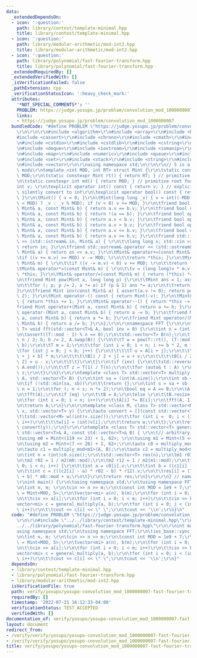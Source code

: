 ```yaml
---
data:
  _extendedDependsOn:
  - icon: ':question:'
    path: library/contest/template-minimal.hpp
    title: library/contest/template-minimal.hpp
  - icon: ':question:'
    path: library/modular-arithmetic/mod-int2.hpp
    title: library/modular-arithmetic/mod-int2.hpp
  - icon: ':question:'
    path: library/polynomial/fast-fourier-transform.hpp
    title: library/polynomial/fast-fourier-transform.hpp
  _extendedRequiredBy: []
  _extendedVerifiedWith: []
  _isVerificationFailed: false
  _pathExtension: cpp
  _verificationStatusIcon: ':heavy_check_mark:'
  attributes:
    '*NOT_SPECIAL_COMMENTS*': ''
    PROBLEM: https://judge.yosupo.jp/problem/convolution_mod_1000000007
    links:
    - https://judge.yosupo.jp/problem/convolution_mod_1000000007
  bundledCode: "#define PROBLEM \"https://judge.yosupo.jp/problem/convolution_mod_1000000007\"\
    \r\n\r\n\r\n#include <algorithm>\r\n#include <array>\r\n#include <bitset>\r\n\
    #include <cassert>\r\n#include <chrono>\r\n#include <cmath>\r\n#include <complex>\r\
    \n#include <cstdio>\r\n#include <cstdlib>\r\n#include <cstring>\r\n#include <ctime>\r\
    \n#include <deque>\r\n#include <iostream>\r\n#include <iomanip>\r\n#include <list>\r\
    \n#include <map>\r\n#include <numeric>\r\n#include <queue>\r\n#include <random>\r\
    \n#include <set>\r\n#include <stack>\r\n#include <string>\r\n#include <unordered_map>\r\
    \n#include <vector>\r\n\r\nusing namespace std;\n\r\n\r\n// 5 is a root of both\
    \ mods\r\ntemplate <int MOD, int RT> struct Mint {\r\n\tstatic const int mod =\
    \ MOD;\r\n\tstatic constexpr Mint rt() { return RT; } // primitive root for FFT\r\
    \n\tstatic constexpr int md() { return MOD; } // primitive root for FFT\r\n\t\
    int v; \r\n\texplicit operator int() const { return v; } // explicit -> don't\
    \ silently convert to int\r\n\texplicit operator bool() const { return v != 0;\
    \ }\r\n\tMint() { v = 0; }\r\n\tMint(long long _v) { v = int((-MOD <= _v && _v\
    \ < MOD) ? _v : _v % MOD); if (v < 0) v += MOD; }\r\n\tfriend bool operator==(const\
    \ Mint& a, const Mint& b) { return a.v == b.v; }\r\n\tfriend bool operator!=(const\
    \ Mint& a, const Mint& b) { return !(a == b); }\r\n\tfriend bool operator<(const\
    \ Mint& a, const Mint& b) { return a.v < b.v; }\r\n\tfriend bool operator>(const\
    \ Mint& a, const Mint& b) { return a.v > b.v; }\r\n\tfriend bool operator<=(const\
    \ Mint& a, const Mint& b) { return a.v <= b.v; }\r\n\tfriend bool operator>=(const\
    \ Mint& a, const Mint& b) { return a.v >= b.v; }\r\n\tfriend std::istream& operator\
    \ >> (std::istream& in, Mint& a) { \r\n\t\tlong long x; std::cin >> x; a = Mint(x);\
    \ return in; }\r\n\tfriend std::ostream& operator << (std::ostream& os, const\
    \ Mint& a) { return os << a.v; }\r\n\tMint& operator+=(const Mint& m) { \r\n\t\
    \tif ((v += m.v) >= MOD) v -= MOD; \r\n\t\treturn *this; }\r\n\tMint& operator-=(const\
    \ Mint& m) { \r\n\t\tif ((v -= m.v) < 0) v += MOD; \r\n\t\treturn *this; }\r\n\
    \tMint& operator*=(const Mint& m) { \r\n\t\tv = (long long)v * m.v % MOD; return\
    \ *this; }\r\n\tMint& operator/=(const Mint& m) { return (*this) *= inv(m); }\r\
    \n\tfriend Mint pow(Mint a, long long p) {\r\n\t\tMint ans = 1; assert(p >= 0);\r\
    \n\t\tfor (; p; p /= 2, a *= a) if (p & 1) ans *= a;\r\n\t\treturn ans; \r\n\t\
    }\r\n\tfriend Mint inv(const Mint& a) { assert(a.v != 0); return pow(a, MOD -\
    \ 2); }\r\n\tMint operator-() const { return Mint(-v); }\r\n\tMint& operator++()\
    \ { return *this += 1; }\r\n\tMint& operator--() { return *this -= 1; }\r\n\t\
    friend Mint operator+(Mint a, const Mint& b) { return a += b; }\r\n\tfriend Mint\
    \ operator-(Mint a, const Mint& b) { return a -= b; }\r\n\tfriend Mint operator*(Mint\
    \ a, const Mint& b) { return a *= b; }\r\n\tfriend Mint operator/(Mint a, const\
    \ Mint& b) { return a /= b; }\r\n};\r\n\r\nnamespace FFT {\r\n\r\ntemplate <class\
    \ T> void fft(std::vector<T>& A, bool inv = 0) {\r\n\tint n = (int)A.size();\r\
    \n\tassert((T::mod - 1) % n == 0);\r\n\tstd::vector<T> B(n);\r\n\tfor (int b =\
    \ n / 2; b; b /= 2, A.swap(B)) {\r\n\t\tT w = pow(T::rt(), (T::mod - 1) / n *\
    \ b);\r\n\t\tT m = 1;\r\n\t\tfor (int i = 0; i < n; i += b * 2, m *= w)\r\n\t\t\
    \tfor (int j = 0; j < b; j++) {\r\n\t\t\t\tT u = A[i + j];\r\n\t\t\t\tT v = A[i\
    \ + j + b] * m;\r\n\t\t\t\tB[i / 2 + j] = u + v;\r\n\t\t\t\tB[i / 2 + j + n /\
    \ 2] = u - v;\r\n\t\t\t}\r\n\t}\r\n\tif (inv) {\r\n\t\tstd::reverse(1 + A.begin(),\
    \ A.end());\r\n\t\tT z = T(1) / T(n);\r\n\t\tfor (auto& t : A) \r\n\t\t\tt *=\
    \ z;\r\n\t}\r\n}\r\n\r\ntemplate <class T> std::vector<T> multiply(std::vector<T>\
    \ A, std::vector<T> B) {\r\n\tint sa = (int)A.size();\r\n\tint sb = (int)B.size();\r\
    \n\tif (!std::min(sa, sb))\r\n\t\treturn {};\r\n\tint s = sa + sb - 1;\r\n\tint\
    \ n = 1;\r\n\tfor (; n < s; n *= 2);\r\n\tbool eq = A == B;\r\n\tA.resize(n);\r\
    \n\tfft(A);\r\n\tif (eq) \r\n\t\tB = A;\r\n\telse \r\n\t\tB.resize(n), fft(B);\r\
    \n\tfor (int i = 0; i < n; i++)\r\n\t\tA[i] *= B[i];\r\n\tfft(A, 1);\r\n\tA.resize(s);\r\
    \n\treturn A;\r\n}\r\n\r\ntemplate <class M, class T> std::vector<M> multiply_mod(std::vector<T>\
    \ x, std::vector<T> y) {\r\n\tauto convert = [](const std::vector<T>& v) {\r\n\
    \t\tstd::vector<M> w((int)v.size());\r\n\t\tfor (int i =  0; i < (int)v.size();\
    \ i++)\r\n\t\t\tw[i] = (int)v[i];\r\n\t\treturn w;\r\n\t};\r\n\treturn multiply(convert(x),\
    \ convert(y));\r\n}\r\n\r\ntemplate <class T> std::vector<T> general_multiply(const\
    \ std::vector<T>& A, const std::vector<T>& B) { \r\n\t// arbitrary modulus\r\n\
    \tusing m0 = Mint<(119 << 23) + 1, 62>; \r\n\tusing m1 = Mint<(5 << 25) + 1, 62>;\r\
    \n\tusing m2 = Mint<(7 << 26) + 1, 62>;\r\n\tauto c0 = multiply_mod<m0>(A, B);\r\
    \n\tauto c1 = multiply_mod<m1>(A, B);\r\n\tauto c2 = multiply_mod<m2>(A, B);\r\
    \n\tint n = (int)c0.size();\r\n\tstd::vector<T> res(n);\r\n\tm1 r01 = 1 / m1(m0::mod);\r\
    \n\tm2 r02 = 1 / m2(m0::mod);\r\n\tm2 r12 = 1 / m2(m1::mod);\r\n\tfor (int i =\
    \ 0; i < n; i++) {\r\n\t\tint a = c0[i].v;\r\n\t\tint b = ((c1[i] - a) * r01).v;\r\
    \n\t\tint c = (((c2[i] - a) * r02 - b) * r12).v;\r\n\t\tres[i] = (T(c) * m1::mod\
    \ + b) * m0::mod + a;\r\n\t}\r\n\treturn res;\r\n}\r\n\r\n} // namespace FFT\n\
    \r\nint main() {\r\n\tusing namespace std;\r\n\tusing namespace FFT;\r\n\tios_base::sync_with_stdio(0);\r\
    \n\tint n, m; \r\n\tcin >> n >> m;\r\n\tconst int MOD = 1e9 + 7;\r\n\tusing mi\
    \ = Mint<MOD, 5>;\r\n\tvector<mi> a(n), b(m);\r\n\tfor (int i = 0; i < n; i++)\r\
    \n\t\tcin >> a[i];\r\n\tfor (int i = 0; i < m; i++)\r\n\t\tcin >> b[i];\r\n\t\
    vector<mi> c = general_multiply(a, b);\r\n\tfor (int i = 0; i < (int)c.size();\
    \ i++)\r\n\t\tcout << c[i] << \" \";\r\n\tcout << '\\n';\r\n}\n"
  code: "#define PROBLEM \"https://judge.yosupo.jp/problem/convolution_mod_1000000007\"\
    \r\n\r\n#include \"../../library/contest/template-minimal.hpp\"\r\n#include \"\
    ../../library/polynomial/fast-fourier-transform.hpp\"\r\n\r\nint main() {\r\n\t\
    using namespace std;\r\n\tusing namespace FFT;\r\n\tios_base::sync_with_stdio(0);\r\
    \n\tint n, m; \r\n\tcin >> n >> m;\r\n\tconst int MOD = 1e9 + 7;\r\n\tusing mi\
    \ = Mint<MOD, 5>;\r\n\tvector<mi> a(n), b(m);\r\n\tfor (int i = 0; i < n; i++)\r\
    \n\t\tcin >> a[i];\r\n\tfor (int i = 0; i < m; i++)\r\n\t\tcin >> b[i];\r\n\t\
    vector<mi> c = general_multiply(a, b);\r\n\tfor (int i = 0; i < (int)c.size();\
    \ i++)\r\n\t\tcout << c[i] << \" \";\r\n\tcout << '\\n';\r\n}"
  dependsOn:
  - library/contest/template-minimal.hpp
  - library/polynomial/fast-fourier-transform.hpp
  - library/modular-arithmetic/mod-int2.hpp
  isVerificationFile: true
  path: verify/yosupo/yosupo-convolution_mod_1000000007-fast-fourier-transform.test.cpp
  requiredBy: []
  timestamp: '2022-07-21 16:12:33-04:00'
  verificationStatus: TEST_ACCEPTED
  verifiedWith: []
documentation_of: verify/yosupo/yosupo-convolution_mod_1000000007-fast-fourier-transform.test.cpp
layout: document
redirect_from:
- /verify/verify/yosupo/yosupo-convolution_mod_1000000007-fast-fourier-transform.test.cpp
- /verify/verify/yosupo/yosupo-convolution_mod_1000000007-fast-fourier-transform.test.cpp.html
title: verify/yosupo/yosupo-convolution_mod_1000000007-fast-fourier-transform.test.cpp
---
```

